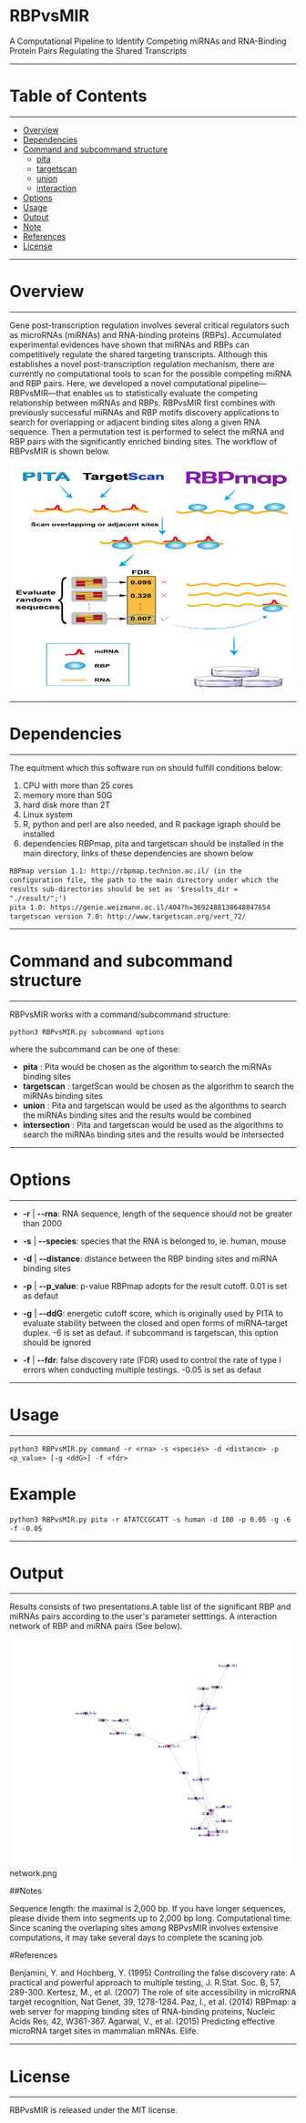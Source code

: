 

# RBPvsMIR
A Computational Pipeline to Identify Competing miRNAs and RNA-Binding Protein Pairs Regulating the Shared Transcripts

----------------------------
# Table of Contents
----------------------------

   * [Overview](#overview)
   * [Dependencies](#Dependencies)
   * [Command and subcommand structure](#command-and-subcommand-structure)
      * [pita](#pita)
      * [targetscan](#targetscan)
      * [union](#union)
      * [interaction](#interaction)
   * [Options](#Options)
   * [Usage](#Usage)
   * [Output](#Output)
   * [Note](#Note)
   * [References](#References)
   * [License](#license)


----------------------------
# Overview
----------------------------
Gene post-transcription regulation involves several critical regulators such as microRNAs (miRNAs) and RNA-binding proteins (RBPs). Accumulated experimental evidences have shown that miRNAs and RBPs can competitively regulate the shared targeting transcripts. Although this establishes a novel post-transcription regulation mechanism, there are currently no computational tools to scan for the possible competing miRNA and RBP pairs. Here, we developed a novel computational pipeline—RBPvsMIR—that enables us to statistically evaluate the competing relationship between miRNAs and RBPs. RBPvsMIR first combines with previously successful miRNAs and RBP motifs discovery applications to search for overlapping or adjacent binding sites along a given RNA sequence. Then a permutation test is performed to select the miRNA and RBP pairs with the significantly enriched binding sites. The workflow of RBPvsMIR is shown below.

<img src="workflow1.png" width = "750" height = "400"  />

----------------------------
# Dependencies
----------------------------

The equitment which this software run on should fulfill conditions below:
1. CPU with more than 25 cores
2. memory more than 50G
3. hard disk more than 2T
4. Linux system
5. R, python and perl are also needed, and R package igraph should be installed
6. dependencies RBPmap, pita and targetscan should be installed in the main directory, links of these dependencies are shown below

```
RBPmap version 1.1: http://rbpmap.technion.ac.il/ (in the configuration file, the path to the main directory under which the results sub-directories should be set as '$results_dir = "./result/";')
pita 1.0: https://genie.weizmann.ac.il/404?h=3692488138648847654
targetscan version 7.0: http://www.targetscan.org/vert_72/
```

----------------------------
# Command and subcommand structure
----------------------------

RBPvsMIR works with a command/subcommand structure:

```
python3 RBPvsMIR.py subcommand options

```

where the subcommand can be one of these:

- **pita**    :  Pita would be chosen as the algorithm to search the miRNAs binding sites
- **targetscan**    :  targetScan would be chosen as the algorithm to search the miRNAs binding sites
- **union**    :  Pita and targetscan would be used as the algorithms to search the miRNAs binding sites and the results would be combined
- **intersection**    :  Pita and targetscan would be used as the algorithms to search the miRNAs binding sites and the results would be intersected


----------------------------
# Options
----------------------------

- **-r**  | **--rna**: RNA sequence, length of the sequence should not be greater than 2000

- **-s**  | **--species**: species that the RNA is belonged to, ie. human, mouse

- **-d**  | **--distance**: distance between the RBP binding sites and miRNA binding sites

- **-p**  | **--p_value**: p-value RBPmap adopts for the result cutoff. 0.01 is set as defaut

- **-g**  | **--ddG**: energetic cutoff score, which is originally used by PITA to evaluate stability between the closed and open forms of miRNA-target duplex. -6 is set as defaut. if subcommand is targetscan, this option should be ignored

- **-f**  | **--fdr**: false discovery rate (FDR) used to control the rate of type I errors when conducting multiple testings. -0.05 is set as defaut


----------------------------
# Usage
----------------------------

```
python3 RBPvsMIR.py command -r <rna> -s <species> -d <distance> -p <p_value> [-g <ddG>] -f <fdr>
```

# Example
```
python3 RBPvsMIR.py pita -r ATATCCGCATT -s human -d 100 -p 0.05 -g -6 -f -0.05
```

----------------------------
# Output
----------------------------

Results consists of two presentations.A table list of the significant RBP and miRNAs pairs according to the user's parameter setttings. A interaction network of RBP and miRNA pairs (See below).

<img src="network.png" width = "750" height = "400"  />
network.png

##Notes

Sequence length: the maximal is 2,000 bp. If you have longer sequences, please divide them into segments up to 2,000 bp long.
Computational time: Since scaning the overlaping sites among RBPvsMIR involves extensive computations, it may take several days to complete the scaning job.

#References

Benjamini, Y. and Hochberg, Y. (1995) Controlling the false discovery rate: A practical and powerful approach to multiple testing, J. R.Stat. Soc. B, 57, 289-300. 
Kertesz, M., et al. (2007) The role of site accessibility in microRNA target recognition, Nat Genet, 39, 1278-1284. 
Paz, I., et al. (2014) RBPmap: a web server for mapping binding sites of RNA-binding proteins, Nucleic Acids Res, 42, W361-367. 
Agarwal, V., et al. (2015) Predicting effective microRNA target sites in mammalian mRNAs. Elife.


----------------------------
# License
----------------------------

RBPvsMIR is released under the MIT license.

